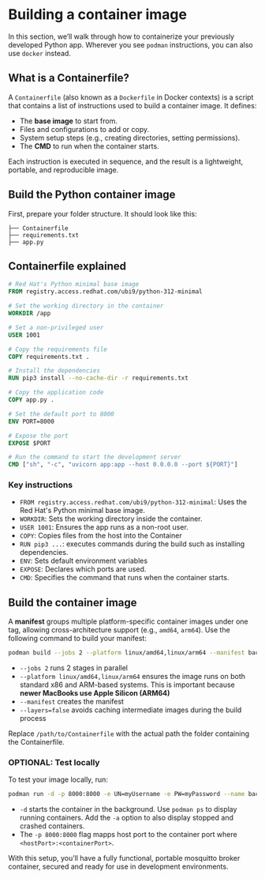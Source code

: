 # Building a container image

In this section, we’ll walk through how to containerize your previously developed Python app. Wherever you see `podman` instructions, you can also use `docker` instead.

## What is a Containerfile?

A `Containerfile` (also known as a `Dockerfile` in Docker contexts) is a script that contains a list of instructions used to build a container image. It defines:

- The **base image** to start from.
- Files and configurations to add or copy.
- System setup steps (e.g., creating directories, setting permissions).
- The **CMD** to run when the container starts.

Each instruction is executed in sequence, and the result is a lightweight, portable, and reproducible image.

## Build the Python container image

First, prepare your folder structure. It should look like this:

```
├── Containerfile
├── requirements.txt
├── app.py
```

## Containerfile explained

```Dockerfile
# Red Hat's Python minimal base image
FROM registry.access.redhat.com/ubi9/python-312-minimal

# Set the working directory in the container
WORKDIR /app

# Set a non-privileged user
USER 1001

# Copy the requirements file
COPY requirements.txt .

# Install the dependencies
RUN pip3 install --no-cache-dir -r requirements.txt

# Copy the application code
COPY app.py .

# Set the default port to 8000
ENV PORT=8000

# Expose the port
EXPOSE $PORT

# Run the command to start the development server
CMD ["sh", "-c", "uvicorn app:app --host 0.0.0.0 --port ${PORT}"]
```

### Key instructions

- `FROM registry.access.redhat.com/ubi9/python-312-minimal`: Uses the Red Hat's Python minimal base image.
- `WORKDIR`: Sets the working directory inside the container.
- `USER 1001`: Ensures the app runs as a non-root user.
- `COPY`: Copies files from the host into the Container
- `RUN pip3 ...`: executes commands during the build such as installing dependencies.
- `ENV`: Sets default environment variables
- `EXPOSE`: Declares which ports are used.
- `CMD`: Specifies the command that runs when the container starts.

## Build the container image

A **manifest** groups multiple platform-specific container images under one tag, allowing cross-architecture support (e.g., `amd64`, `arm64`).
Use the following command to build your manifest:

```bash
podman build --jobs 2 --platform linux/amd64,linux/arm64 --manifest backend:1.0 --layers=false /path/to/Containerfile
```

- `--jobs 2` runs 2 stages in parallel
- `--platform linux/amd64,linux/arm64` ensures the image runs on both standard x86 and ARM-based systems. This is important because **newer MacBooks use Apple Silicon (ARM64)**
- `--manifest` creates the manifest
- `--layers=false` avoids caching intermediate images during the build process

Replace `/path/to/Containerfile` with the actual path the folder containing the Containerfile.

### OPTIONAL: Test locally

To test your image locally, run:

```bash
podman run -d -p 8000:8000 -e UN=myUsername -e PW=myPassword --name backend backend:1.0
```

- `-d` starts the container in the background. Use `podman ps` to display running containers. Add the `-a` option to also display stopped and crashed containers.
- The `-p 8000:8000` flag mapps host port to the container port where `<hostPort>:<containerPort>`.

With this setup, you’ll have a fully functional, portable mosquitto broker container, secured and ready for use in development environments.

